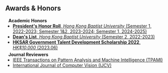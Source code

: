 ## Awards & Honors

<h4 style="margin:0 10px 0;">Academic Honors</h4>

<ul style="margin:0 0 5px;">
  <li><a href="https://ar.hkbu.edu.hk/student-services/academic-results/academic-honours" target="_blank" rel="noopener noreferrer"><autocolor><strong>President's Honor Roll</strong>, <em>Hong Kong Baptist University</em> (Semester 1, 2022-2023; Semester 1&2, 2023-2024; Semester 1, 2024-2025)</autocolor></a></li>
  <li><a href="https://ar.hkbu.edu.hk/student-services/academic-results/academic-honours" target="_blank" rel="noopener noreferrer"><autocolor><strong>Dean's List</strong>, <em>Hong Kong Baptist University</em> (Semester 2, 2022-2023)</autocolor></a></li>
  <li><a href="https://www.edb.gov.hk/en/edu-system/postsecondary/local-higher-edu/publicly-funded-programmes/scholarship.html" target="_blank" rel="noopener noreferrer"><autocolor><strong>HKSAR Government Talent Development Scholarship 2022</strong>, <em>HK$10,000</em> (2023.06)</autocolor></a></li>
  
</ul>

<h4 style="margin:0 10px 0;">Journal Reviewers</h4>

<ul style="margin:0 0 20px;">
  <li><a href="https://www.computer.org/csdl/journal/tp"><autocolor>IEEE Transactions on Pattern Analysis and Machine Intelligence (TPAMI)</autocolor></a></li>
  <li><a href="https://www.springer.com/journal/11263"><autocolor>International Journal of Computer Vision (IJCV)</autocolor></a></li>
</ul>
